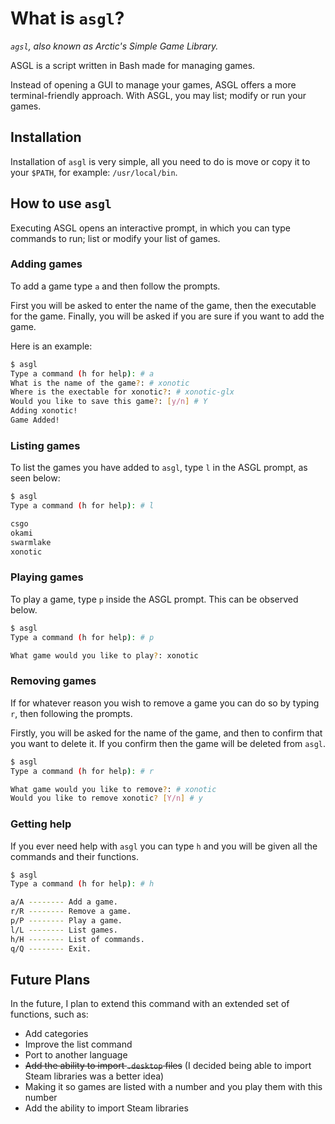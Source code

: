 # What is `asgl`?

*`agsl`, also known as Arctic's Simple Game Library.*

ASGL is a script written in Bash made for managing games.

Instead of opening a GUI to manage your games, ASGL offers a more terminal-friendly approach. With ASGL, you may list; modify or run your games.

## Installation

Installation of `asgl` is very simple, all you need to do is move or copy it to your `$PATH`, for example: `/usr/local/bin`.

## How to use `asgl`

Executing ASGL opens an interactive prompt, in which you can type commands to run; list or modify your list of games.

### Adding games

To add a game type `a` and then follow the prompts.

First you will be asked to enter the name of the game, then the executable for the game. 
Finally, you will be asked if you are sure if you want to add the game.

Here is an example:

```sh
$ asgl
Type a command (h for help): # a
What is the name of the game?: # xonotic
Where is the exectable for xonotic?: # xonotic-glx
Would you like to save this game?: [y/n] # Y
Adding xonotic!
Game Added!
```


### Listing games 

To list the games you have added to `asgl`, type `l` in the ASGL prompt, as seen below:

```sh
$ asgl
Type a command (h for help): # l

csgo
okami
swarmlake
xonotic
```

### Playing games

To play a game, type `p` inside the ASGL prompt. This can be observed below.

```sh
$ asgl
Type a command (h for help): # p

What game would you like to play?: xonotic
```

### Removing games
If for whatever reason you wish to remove a game you can do so by typing `r`, then following the prompts.

Firstly, you will be asked for the name of the game, and then to confirm that you want to delete it.
If you confirm then the game will be deleted from `asgl`.

```sh
$ asgl
Type a command (h for help): # r

What game would you like to remove?: # xonotic
Would you like to remove xonotic? [Y/n] # y
```


### Getting help
If you ever need help with `asgl` you can type `h` and you will be given all the commands and their functions.

```sh
$ asgl
Type a command (h for help): # h

a/A -------- Add a game.
r/R -------- Remove a game.
p/P -------- Play a game.
l/L -------- List games.
h/H -------- List of commands.
q/Q -------- Exit.
```


## Future Plans

In the future, I plan to extend this command with an extended set of functions, such as:

- Add categories
- Improve the list command
- Port to another language
- ~~Add the ability to import `.desktop` files~~ (I decided being able to import Steam libraries was a better idea)
- Making it so games are listed with a number and you play them with this number
- Add the ability to import Steam libraries
